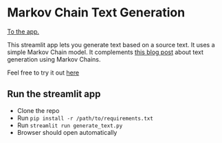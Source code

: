 # Markov Chain Text Generation

[To the app.](https://marcjulianschwarz-markov-chain-text-genera-generate-text-m4bkd9.streamlitapp.com/)

This streamlit app lets you generate text based on a source text. It uses a simple Markov Chain model.
It complements [this blog post]() about text generation using Markov Chains.

Feel free to try it out [here](https://marcjulianschwarz-markov-chain-text-genera-generate-text-m4bkd9.streamlitapp.com/)

## Run the streamlit app

- Clone the repo
- Run `pip install -r /path/to/requirements.txt`
- Run `streamlit run generate_text.py`
- Browser should open automatically

